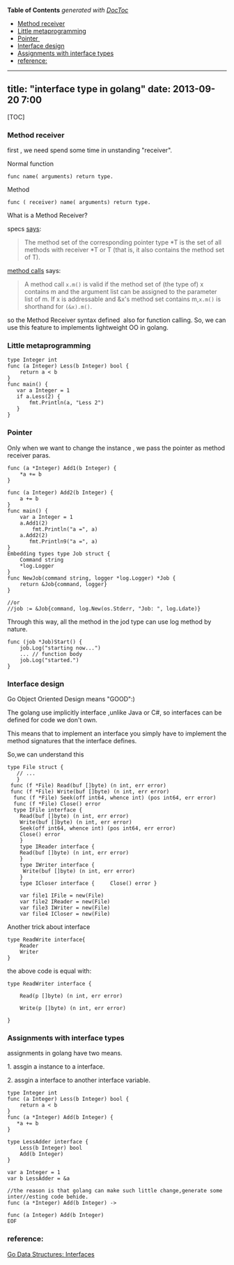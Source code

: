 <!-- START doctoc generated TOC please keep comment here to allow auto update -->
<!-- DON'T EDIT THIS SECTION, INSTEAD RE-RUN doctoc TO UPDATE -->
**Table of Contents**  *generated with [DocToc](https://github.com/thlorenz/doctoc)*

- [Method receiver](#method-receiver)
- [Little metaprogramming](#little-metaprogramming)
- [Pointer ](#pointer)
- [Interface design](#interface-design)
- [Assignments with interface types](#assignments-with-interface-types)
- [reference:](#reference)

<!-- END doctoc generated TOC please keep comment here to allow auto update -->

---
title: "interface type in golang"
date: 2013-09-20 7:00
---
[TOC]


### Method receiver

first , we need spend some time in unstanding "receiver".

Normal function 

`func name( arguments) return type.`

Method 

`func ( receiver) name( arguments) return type. `

What is a Method Receiver?

specs [says](http://golang.org/ref/spec#Method_sets):

> The method set of the corresponding pointer type \*T is the set of all methods with receiver \*T or T (that is, it also contains the method set of T).

[method calls](http://golang.org/ref/spec#Calls) says:

> A method call `x.m()` is valid if the method set of (the type of) x contains m and the argument list can be assigned to the parameter list of m. If x is addressable and &x's method set contains m,`x.m()` is shorthand for `(&x).m()`.

so the Method Receiver syntax defined  also for function calling. So, we can use this feature to implements lightweight OO in golang.

### Little metaprogramming

    type Integer int
    func (a Integer) Less(b Integer) bool {
        return a < b
    }
    func main() {
       var a Integer = 1
       if a.Less(2) {
           fmt.Println(a, "Less 2")
       }
    }

### Pointer 

Only when we want to change the instance , we pass the pointer as method receiver paras. 

    func (a *Integer) Add1(b Integer) {
        *a += b
    }

    func (a Integer) Add2(b Integer) {
        a += b
    }
    func main() {
        var a Integer = 1
        a.Add1(2)
            fmt.Println("a =", a)
        a.Add2(2)
           fmt.Println9("a =", a)
    }
    Embedding types type Job struct {
        Command string
        *log.Logger 
    }
    func NewJob(command string, logger *log.Logger) *Job {
        return &Job{command, logger}
    }

    //or
    //job := &Job{command, log.New(os.Stderr, "Job: ", log.Ldate)}

Through this way, all the method in the jod type can use log method by nature.

    func (job *Job)Start() {
        job.Log("starting now...")
        ... // function body
        job.Log("started.")
    }

### Interface design

Go Object Oriented Design means "GOOD":)

The golang use implicitly interface ,unlike Java or C\#, so interfaces can be defined for code we don't own.

This means that to implement an interface you simply have to implement the method signatures that the interface defines.

So,we can understand this
```
type File struct {  
   // ... 
   }
 func (f *File) Read(buf []byte) (n int, err error) 
 func (f *File) Write(buf []byte) (n int, err error)
  func (f *File) Seek(off int64, whence int) (pos int64, err error) 
  func (f *File) Close() error
  type IFile interface {     
    Read(buf []byte) (n int, err error)     
    Write(buf []byte) (n int, err error)     
    Seek(off int64, whence int) (pos int64, err error)     
    Close() error 
    }  
    type IReader interface {     
    Read(buf []byte) (n int, err error) 
    }  
    type IWriter interface {    
     Write(buf []byte) (n int, err error) 
    }  
    type ICloser interface {     Close() error } 

    var file1 IFile = new(File)
    var file2 IReader = new(File)
    var file3 IWriter = new(File)
    var file4 ICloser = new(File)
```
Another trick about interface

    type ReadWrite interface{
        Reader
        Writer
    }

the above code is equal with:

    type ReadWriter interface {

        Read(p []byte) (n int, err error)

        Write(p []byte) (n int, err error)

    }

### Assignments with interface types

assignments in golang have two means.

​1. assgin a instance to a interface.

​2. assgin a interface to another interface variable.

    type Integer int
    func (a Integer) Less(b Integer) bool {
        return a < b
    }
    func (a *Integer) Add(b Integer) { 
       *a += b
    }

    type LessAdder interface {
        Less(b Integer) bool
        Add(b Integer)
    }

    var a Integer = 1
    var b LessAdder = &a

    //the reason is that golang can make such little change,generate some inter//esting code behide.
    func (a *Integer) Add(b Integer) ->

    func (a Integer) Add(b Integer)
    EOF

### reference:

[Go Data Structures: Interfaces](http://research.swtch.com/interfaces)


